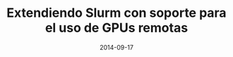 ---
title: "Extendiendo Slurm con soporte para el uso de GPUs remotas"
collection: talks
permalink: /talks/2014-09-17-Extendiendo-Slurm-con-soporte-para-el-uso-de-GPUs-remotas
type: "national"
location: "Valladolid, Spain"
date: 2014-09-17
venue: 'XXV Jornadas SARTECO (JS 2014)'
url: 'http://www.jornadassarteco.org/?anyo=2014'
---